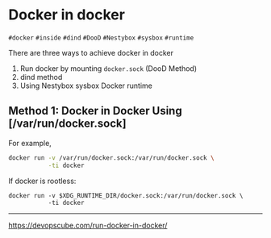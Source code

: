 # Docker in docker

`#docker` `#inside` `#dind` `#DooD` `#Nestybox` `#sysbox` `#runtime`

There are three ways to achieve docker in docker

1. Run docker by mounting `docker.sock` (DooD Method)
2. dind method
3. Using Nestybox sysbox Docker runtime

## Method 1: Docker in Docker Using [/var/run/docker.sock]

For example,

```bash
docker run -v /var/run/docker.sock:/var/run/docker.sock \
           -ti docker
```

If docker is rootless:

```docker
docker run -v $XDG_RUNTIME_DIR/docker.sock:/var/run/docker.sock \
           -ti docker
```

---

https://devopscube.com/run-docker-in-docker/